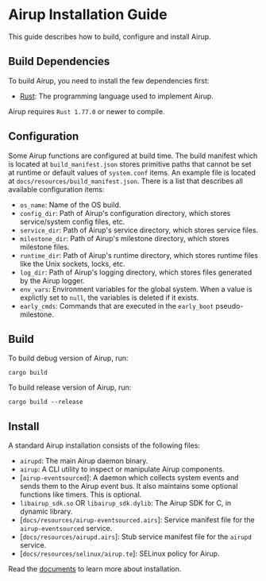 # Airup Installation Guide
This guide describes how to build, configure and install Airup.

## Build Dependencies
To build Airup, you need to install the few dependencies first:
 - [Rust](https://rust-lang.org): The programming language used to implement Airup.

Airup requires `Rust 1.77.0` or newer to compile.

## Configuration
Some Airup functions are configured at build time. The build manifest which is located at `build_manifest.json` stores primitive
paths that cannot be set at runtime or default values of `system.conf` items. An example file is located
at `docs/resources/build_manifest.json`. There is a list that describes all available configuration items:
 - `os_name`: Name of the OS build.
 - `config_dir`: Path of Airup's configuration directory, which stores service/system config files, etc.
 - `service_dir`: Path of Airup's service directory, which stores service files.
 - `milestone_dir`: Path of Airup's milestone directory, which stores milestone files.
 - `runtime_dir`: Path of Airup's runtime directory, which stores runtime files like the Unix sockets, locks, etc.
 - `log_dir`: Path of Airup's logging directory, which stores files generated by the Airup logger.
 - `env_vars`: Environment variables for the global system. When a value is explictly set to `null`, the variables is deleted if it exists.
 - `early_cmds`: Commands that are executed in the `early_boot` pseudo-milestone.

## Build
To build debug version of Airup, run:
```shell
cargo build
```

To build release version of Airup, run:
```shell
cargo build --release
```

## Install
A standard Airup installation consists of the following files:
 - `airupd`: The main Airup daemon binary.
 - `airup`: A CLI utility to inspect or manipulate Airup components.
 - \[`airup-eventsourced`\]: A daemon which collects system events and sends them to the Airup event bus. It also maintains some
 optional functions like timers. This is optional.
 - `libairup_sdk.so` OR `libairup_sdk.dylib`: The Airup SDK for C, in dynamic library.
 - \[`docs/resources/airup-eventsourced.airs`\]: Service manifest file for the `airup-eventsourced` service.
 - \[`docs/resources/airupd.airs`\]: Stub service manifest file for the `airupd` service.
 - \[`docs/resources/selinux/airup.te`\]: SELinux policy for Airup.

Read the [documents](docs/README.md) to learn more about installation.
